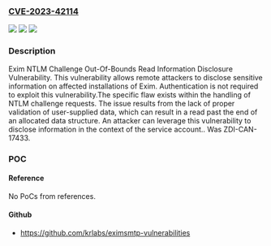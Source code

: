 ### [CVE-2023-42114](https://cve.mitre.org/cgi-bin/cvename.cgi?name=CVE-2023-42114)
![](https://img.shields.io/static/v1?label=Product&message=Exim&color=blue)
![](https://img.shields.io/static/v1?label=Version&message=%3D%20exim%204.95%20&color=brighgreen)
![](https://img.shields.io/static/v1?label=Vulnerability&message=CWE-125%3A%20Out-of-bounds%20Read&color=brighgreen)

### Description

Exim NTLM Challenge Out-Of-Bounds Read Information Disclosure Vulnerability. This vulnerability allows remote attackers to disclose sensitive information on affected installations of Exim. Authentication is not required to exploit this vulnerability.The specific flaw exists within the handling of NTLM challenge requests. The issue results from the lack of proper validation of user-supplied data, which can result in a read past the end of an allocated data structure. An attacker can leverage this vulnerability to disclose information in the context of the service account.. Was ZDI-CAN-17433.

### POC

#### Reference
No PoCs from references.

#### Github
- https://github.com/krlabs/eximsmtp-vulnerabilities

